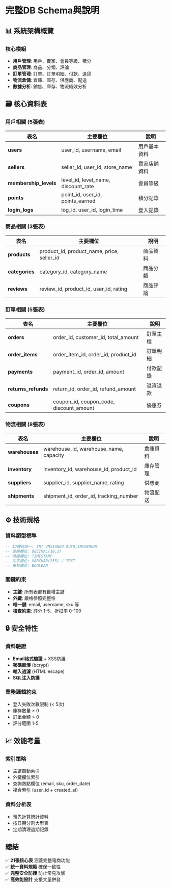 # 完整DB Schema與說明

## 📊 系統架構概覽

### 核心模組
- **用戶管理**: 用戶、賣家、會員等級、積分
- **商品管理**: 商品、分類、評論
- **訂單管理**: 訂單、訂單明細、付款、退貨
- **物流倉儲**: 倉庫、庫存、供應商、配送
- **數據分析**: 銷售、庫存、物流績效分析

## 🗃️ 核心資料表

### 用戶相關 (5張表)
| 表名 | 主要欄位 | 說明 |
|------|---------|------|
| **users** | user_id, username, email | 用戶基本資料 |
| **sellers** | seller_id, user_id, store_name | 賣家店舖資料 |
| **membership_levels** | level_id, level_name, discount_rate | 會員等級 |
| **points** | point_id, user_id, points_earned | 積分記錄 |
| **login_logs** | log_id, user_id, login_time | 登入記錄 |

### 商品相關 (3張表)
| 表名 | 主要欄位 | 說明 |
|------|---------|------|
| **products** | product_id, product_name, price, seller_id | 商品資料 |
| **categories** | category_id, category_name | 商品分類 |
| **reviews** | review_id, product_id, user_id, rating | 商品評論 |

### 訂單相關 (5張表)
| 表名 | 主要欄位 | 說明 |
|------|---------|------|
| **orders** | order_id, customer_id, total_amount | 訂單主檔 |
| **order_items** | order_item_id, order_id, product_id | 訂單明細 |
| **payments** | payment_id, order_id, amount | 付款記錄 |
| **returns_refunds** | return_id, order_id, refund_amount | 退貨退款 |
| **coupons** | coupon_id, coupon_code, discount_amount | 優惠券 |

### 物流相關 (8張表)
| 表名 | 主要欄位 | 說明 |
|------|---------|------|
| **warehouses** | warehouse_id, warehouse_name, capacity | 倉庫資料 |
| **inventory** | inventory_id, warehouse_id, product_id | 庫存管理 |
| **suppliers** | supplier_id, supplier_name, rating | 供應商 |
| **shipments** | shipment_id, order_id, tracking_number | 物流配送 |

## ⚙️ 技術規格

### 資料類型標準
```sql
-- ID欄位統一: INT UNSIGNED AUTO_INCREMENT
-- 金額欄位: DECIMAL(10,2) 
-- 時間欄位: TIMESTAMP
-- 文字欄位: VARCHAR(255) / TEXT
-- 布林欄位: BOOLEAN
```

### 關鍵約束
- **主鍵**: 所有表都有自增主鍵
- **外鍵**: 嚴格參照完整性
- **唯一鍵**: email, username, sku 等
- **檢查約束**: 評分 1-5、折扣率 0-100

## 🔒 安全特性

### 資料驗證
- **Email格式驗證** + XSS防護
- **密碼雜湊** (bcrypt)
- **輸入過濾** (HTML escape)
- **SQL注入防護**

### 業務邏輯約束
- 登入失敗次數限制 (< 5次)
- 庫存數量 ≥ 0
- 訂單金額 > 0
- 評分範圍 1-5

## 📈 效能考量

### 索引策略
- 主鍵自動索引
- 外鍵欄位索引
- 查詢熱點欄位 (email, sku, order_date)
- 複合索引 (user_id + created_at)

### 資料分析表
- 預先計算統計資料
- 按日期分割大型表
- 定期清理過期記錄

## 總結

✅ **21張核心表** 涵蓋完整電商功能  
✅ **統一資料規範** 確保一致性  
✅ **完整安全防護** 防止常見攻擊  
✅ **高效能設計** 支援大量併發